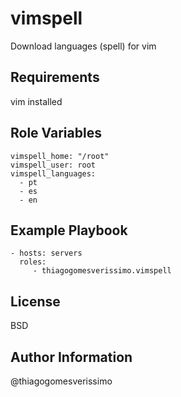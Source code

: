 vimspell
=========

Download languages (spell) for vim

Requirements
------------

vim installed

Role Variables
--------------

    vimspell_home: "/root"
    vimspell_user: root
    vimspell_languages:
      - pt
      - es
      - en

Example Playbook
----------------

    - hosts: servers
      roles:
         - thiagogomesverissimo.vimspell

License
-------

BSD

Author Information
------------------

@thiagogomesverissimo
